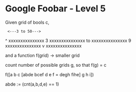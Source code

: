 # Google Foobar - Level 5

Given grid of bools c,

     <---3 to 50--->
^    xxxxxxxxxxxxxxx
3    xxxxxxxxxxxxxxx
to   xxxxxxxxxxxxxxx
9    xxxxxxxxxxxxxxx
v    xxxxxxxxxxxxxxx

and a function
    f(grid) -> smaller grid

count number of possible grids g, so that f(g) = c

f([a b c        [abde bcef
   d e f    =    degh fihe]
   g h i])

abde := (cnt(a,b,d,e) == 1)
